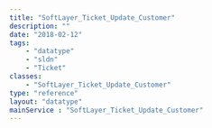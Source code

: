 ```yaml
---
title: "SoftLayer_Ticket_Update_Customer"
description: ""
date: "2018-02-12"
tags:
    - "datatype"
    - "sldn"
    - "Ticket"
classes:
    - "SoftLayer_Ticket_Update_Customer"
type: "reference"
layout: "datatype"
mainService : "SoftLayer_Ticket_Update_Customer"
---
```

